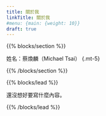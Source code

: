 ```yaml
---
title: 關於我
linkTitle: 關於我
#menu: {main: {weight: 10}}
draft: true
---
```


{{% blocks/section %}}

姓名：蔡煥麟（Michael Tsai）
{.mt-5}

{{% /blocks/section %}}

{{% blocks/lead %}}

還沒想好要寫什麼內容。

{{% /blocks/lead %}}

